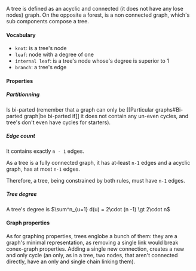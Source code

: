 A tree is defined as an acyclic and connected (it does not have any lose nodes) graph. On the opposite a forest, is a non connected graph, which's sub components compose a tree.


#### Vocabulary
- ``knot``:  is a tree's node
- ``leaf``: node with a degree of one
- ``internal leaf``: is a tree's node whose's degree is superior to 1 
- ``branch``: a tree's edge

#### Properties

##### Partitionning
Is bi-parted (remember that a graph can only be [[Particular graphs#Bi-parted graph|be bi-parted if]] it does not contain any un-even cycles, and tree's don't even have cycles for starters).

##### Edge count
It contains exactly ``n - 1`` edges. 

As a tree is a fully connected graph, it has at-least ``n-1`` edges and a acyclic graph, has at most ``n-1`` edges. 

Therefore, a tree, being constrained by both rules, must have ``n-1`` edges.

##### Tree degree
A tree's degree is $\sum^n_{u=1} d(u) = 2\cdot (n -1) \gt 2\cdot n$

#### Graph properties
As for graphing properties, trees englobe a bunch of them: they are a graph's minimal representation, as removing a single link would break conex-graph properties.
Adding a single new connection, creates a new and only cycle (an only, as in a tree, two nodes, that aren't connected directly, have an only and single chain linking them).

